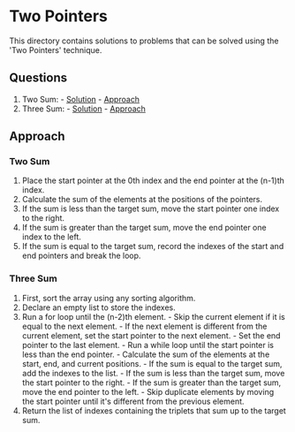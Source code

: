 # Two Pointers

This directory contains solutions to problems that can be solved using the 'Two Pointers' technique.

## Questions

1. Two Sum: - [Solution](question1_solution.md) - [Approach](#two-sum)
2. Three Sum: - [Solution]() - [Approach](#three-sum) 

## Approach

### Two Sum

1. Place the start pointer at the 0th index and the end pointer at the (n-1)th index.
2. Calculate the sum of the elements at the positions of the pointers.
3. If the sum is less than the target sum, move the start pointer one index to the right.
4. If the sum is greater than the target sum, move the end pointer one index to the left.
5. If the sum is equal to the target sum, record the indexes of the start and end pointers and break the loop.

### Three Sum

1. First, sort the array using any sorting algorithm.
2. Declare an empty list to store the indexes.
3. Run a for loop until the (n-2)th element.
        - Skip the current element if it is equal to the next element.
        - If the next element is different from the current element, set the start pointer to the next element.
        - Set the end pointer to the last element.
        - Run a while loop until the start pointer is less than the end pointer.
               - Calculate the sum of the elements at the start, end, and current positions.
               - If the sum is equal to the target sum, add the indexes to the list.
               - If the sum is less than the target sum, move the start pointer to the right.
               - If the sum is greater than the target sum, move the end pointer to the left.
        - Skip duplicate elements by moving the start pointer until it's different from the previous element.
4. Return the list of indexes containing the triplets that sum up to the target sum.
